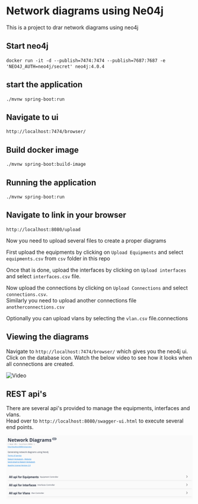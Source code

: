 # Network diagrams using Ne04j

This is a project to drar network diagrams using neo4j

## Start neo4j
```
docker run -it -d --publish=7474:7474 --publish=7687:7687 -e 'NEO4J_AUTH=neo4j/secret' neo4j:4.0.4
```

## start the application
```
./mvnw spring-boot:run
```

## Navigate to ui
```
http://localhost:7474/browser/
```

## Build docker image
```
./mvnw spring-boot:build-image
```

## Running the application
```
./mvnw spring-boot:run
```

## Navigate to link in your browser
```
http://localhost:8080/upload
```

Now you need to upload several files to create a proper diagrams

First upload the equipments by clicking on `Upload Equipments` and select `equipments.csv` from `csv` folder in this repo

Once that is done, upload the interfaces by clicking on `Upload interfaces` and select `interfaces.csv` file.

Now upload the connections by clicking on `Upload Connections` and select `connections.csv`.\
Similarly you need to upload another connections file `anotherconnections.csv`

Optionally you can upload vlans by selecting the `vlan.csv` file.connections

## Viewing the diagrams

Navigate to `http://localhost:7474/browser/` which gives you the neo4j ui.\
Click on the database icon. Watch the below video to see how it looks when all connections are created.


![Video](https://media.giphy.com/media/lrtW3W9bGnU3p2QykN/giphy.gif)

## REST api's


There are several api's provided to manage the equipments, interfaces and vlans.\
Head over to `http://localhost:8080/swagger-ui.html` to execute several end points.

![here](https://github.com/ravening/Network-Diagrams-Neo4j/blob/master/csv/Screenshot%202020-07-31%20at%2017.00.28.png)
